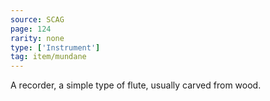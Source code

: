 ```yaml
---
source: SCAG
page: 124
rarity: none
type: ['Instrument']
tag: item/mundane
---
```


A recorder, a simple type of flute, usually carved from wood.

